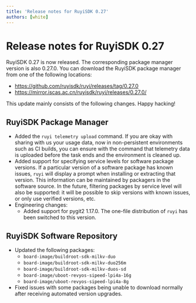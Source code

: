 ```yaml
---
title: 'Release notes for RuyiSDK 0.27'
authors: [white]
---
```


# Release notes for RuyiSDK 0.27

RuyiSDK 0.27 is now released. The corresponding package manager version is also 0.27.0.
You can download the RuyiSDK package manager from one of the following locations:

+ https://github.com/ruyisdk/ruyi/releases/tag/0.27.0
+ https://mirror.iscas.ac.cn/ruyisdk/ruyi/releases/0.27.0/

This update mainly consists of the following changes. Happy hacking!

## RuyiSDK Package Manager

+ Added the `ruyi telemetry upload` command. If you are okay with sharing with us your usage data, now in non-persistent environments such as CI builds, you can ensure with the command that telemetry data is uploaded before the task ends and the environment is cleaned up.
+ Added support for specifying service levels for software package versions. If a particular version of a software package has known issues, `ruyi` will display a prompt when installing or extracting that version. This information can be maintained by packagers in the software source. In the future, filtering packages by service level will also be supported: it will be possible to skip versions with known issues, or only use verified versions, etc.
+ Engineering changes:
  + Added support for pygit2 1.17.0. The one-file distribution of `ruyi` has been switched to this version.

## RuyiSDK Software Repository

+ Updated the following packages:
  + `board-image/buildroot-sdk-milkv-duo`
  + `board-image/buildroot-sdk-milkv-duo256m`
  + `board-image/buildroot-sdk-milkv-duos-sd`
  + `board-image/uboot-revyos-sipeed-lpi4a-16g`
  + `board-image/uboot-revyos-sipeed-lpi4a-8g`
+ Fixed issues with some packages being unable to download normally after receiving automated version upgrades.
